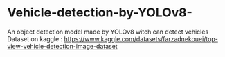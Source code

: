 # Vehicle-detection-by-YOLOv8-
An object detection model made by YOLOv8 witch can detect vehicles 
Dataset on kaggle : https://www.kaggle.com/datasets/farzadnekouei/top-view-vehicle-detection-image-dataset
